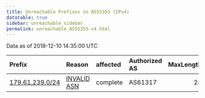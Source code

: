 ```yaml
---
title: Unreachable Prefixes in AS55355 (IPv4)
datatable: true
sidebar: unreachable_sidebar
permalink: unreachable_AS55355-v4.html
---
```


Data as of 2018-12-10 14:35:00 UTC


<div class="datatable-begin"></div>

| Prefix                                                   | Reason                                                                                                 | affected   | Authorized AS   |   MaxLength | Anchor                                         |   unreachable /24s |
|:---------------------------------------------------------|:-------------------------------------------------------------------------------------------------------|:-----------|:----------------|------------:|:-----------------------------------------------|-------------------:|
| [179.61.239.0/24](https://stat.ripe.net/179.61.239.0/24) | [INVALID ASN](https://rpki-validator.ripe.net/announcement-preview?asn=AS55355&prefix=179.61.239.0/24) | complete   | AS61317         |          24 | [LACNIC](unreachable_LACNIC_RPKI_Root-v4.html) |                  1 |

<div class="datatable-end"></div>